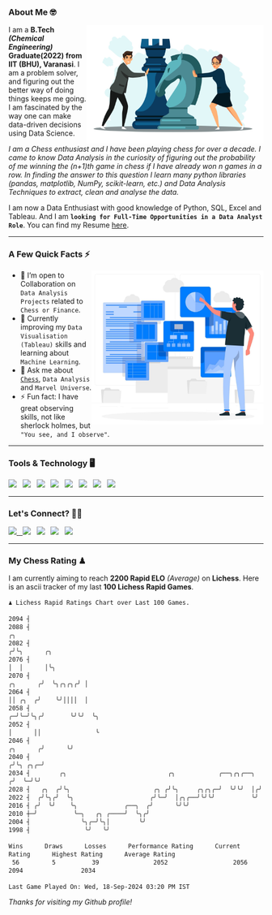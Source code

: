 ### About Me 🤓
<img align="right" alt="Coding" width="350" src="https://github.com/Laxman-Lakhan/Laxman-Lakhan/blob/master/Assets/Chess_Vector.jpg">   

I am a **B.Tech** _**(Chemical Engineering)**_ **Graduate(2022) from IIT (BHU), Varanasi**. I am a problem solver, and figuring out the better way of doing things keeps me going. I am fascinated by the way one can make data-driven decisions using Data Science. 

_I am a Chess enthusiast and I have been playing chess for over a decade. I came to know Data Analysis in the curiosity of figuring out the probability of me winning the (n+1)th game in chess if I have already won n games in a row. In finding the answer to this question I learn many python libraries (pandas, matplotlib, NumPy, scikit-learn, etc.) and Data Analysis Techniques to extract, clean and analyse the data._

I am now a Data Enthusiast with good knowledge of Python, SQL, Excel and Tableau. And I am **`looking for Full-Time Opportunities in a Data Analyst Role`**. You can find my Resume
 [here](https://drive.google.com/file/d/1UIOoogRLj5eGQFQBkuvMmTISZVdl2Ok7/view?usp=sharing).


---

### A Few Quick Facts ⚡️
<img align="right" alt="Coding" width="340" src="https://github.com/Laxman-Lakhan/Laxman-Lakhan/blob/master/Assets/Data_Vector.jpg">   

- 🤝 I’m open to Collaboration on `Data Analysis Projects` related to `Chess or Finance`.
- 📖 Currently improving my `Data Visualisation (Tableau)` skills and learning about `Machine Learning`.
- 💬 Ask me about [`Chess`](https://lichess.org/@/YourKingIsInDanger), `Data Analysis` and `Marvel Universe`.
- ⚡️ Fun fact: I have great observing skills, not like sherlock holmes, but `"You see, and I observe"`.

---
### Tools & Technology 🖥

<img src="https://img.shields.io/badge/Python-white?logo=Python&logoColor=ColorName&style=ShieldStyle" /> &nbsp;
<img src="https://img.shields.io/badge/MySQL-white?logo=MySQL&logoColor=ColorName&style=ShieldStyle" /> &nbsp;
<img src="https://img.shields.io/badge/Tableau-white?logo=Tableau&logoColor=ColorName&style=ShieldStyle" /> &nbsp;
<img src="https://img.shields.io/badge/Excel-white?logo=Microsoft+Excel&logoColor=196F3D&style=ShieldStyle" /> &nbsp;
<img src="https://img.shields.io/badge/Jupyter-white?logo=Jupyter&logoColor=ColorName&style=ShieldStyle" /> &nbsp;
<img src="https://img.shields.io/badge/pandas-white?logo=Pandas&logoColor=000080&style=ShieldStyle" /> &nbsp;
<img src="https://img.shields.io/badge/numpy-white?logo=Numpy&logoColor=85C1E9&style=ShieldStyle" /> &nbsp;
<img src="https://img.shields.io/badge/scikit learn-white?logo=Scikit+Learn&logoColor=ColorName&style=ShieldStyle" /> &nbsp;



---

### Let's Connect? 🫳🏻

<a href="mailto:laxmansingh.lakhan@gmail.com"> <img src="https://img.icons8.com/fluent/48/000000/gmail.png" width="3.5%"/> &nbsp;
[<img src="https://img.icons8.com/color/48/000000/linkedin.png" width="3.5%"/>](https://www.linkedin.com/in/laxman-lakhan/)  &nbsp;
[<img src="https://img.icons8.com/fluent/48/000000/facebook-new.png" width="3.5%"/>](https://www.facebook.com/s.laxmanlakhan/)  &nbsp;
[<img src="https://img.icons8.com/fluent/48/000000/instagram-new.png" width="3.5%"/>](https://www.instagram.com/laxman.lakhan/)  &nbsp;
[<img src="https://img.icons8.com/color/48/000000/twitter.png" width="3.5%"/>](https://twitter.com/laxman__lakhan)  &nbsp;

 ---
  
### My Chess Rating ♟
  
I am currently aiming to reach **2200 Rapid ELO** *(Average)* on **Lichess**. Here is an ascii tracker of my last **100 Lichess Rapid Games**.

  ```
  ♟︎ 𝙻𝚒𝚌𝚑𝚎𝚜𝚜 Rapid 𝚁𝚊𝚝𝚒𝚗𝚐𝚜 𝙲𝚑𝚊𝚛𝚝 𝚘𝚟𝚎𝚛 𝙻𝚊𝚜𝚝 𝟷00 𝙶𝚊𝚖𝚎𝚜.
  
2094 ┤
2088 ┤                                                                                      ╭╮
2082 ┤                                                                                     ╭╯╰╮      ╭╮
2076 ┤                                                                                     │  │      │╰╮
2070 ┤                                                                            ╭╮      ╭╯  ╰╮╭╮╭╮╭╯ │
2064 ┤                                                                            ││ ╭╮  ╭╯    ╰╯││││  │
2058 ┤                                                                          ╭─╯╰─╯╰╮╭╯       ╰╯╰╯  ╰╮
2052 ┤                                                                          │      ││               ╰
2046 ┤                                                                 ╭╮      ╭╯      ╰╯
2040 ┤                                                                ╭╯╰╮ ╭╮╭─╯
2034 ┤        ╭╮                            ╭╮            ╭──╮╭╮╭──╮ ╭╯  ╰─╯╰╯
2028 ┤   ╭╮  ╭╯╰╮                       ╭╮ ╭╯╰╮     ╭╮╭╮╭─╯  ╰╯╰╯  │╭╯
2022 ┤  ╭╯╰╮╭╯  ╰╮                     ╭╯╰─╯  │╭╮╭──╯╰╯╰╯          ╰╯
2016 ┤ ╭╯  ╰╯    ╰╮             ╭──╮  ╭╯      ╰╯╰╯
2010 ┼─╯          ╰─╮   ╭╮ ╭────╯  ╰╮╭╯
2004 ┤              ╰╮╭─╯╰╮│        ╰╯
1998 ┤               ╰╯   ╰╯ 

Wins      Draws      Losses      Performance Rating      Current Rating      Highest Rating      Average Rating
   56         5          39               2052                  2056                2094                2034     

Last Game Played On: Wed, 18-Sep-2024 03:20 PM IST
  ```
  
  
*Thanks for visiting my Github profile!*
